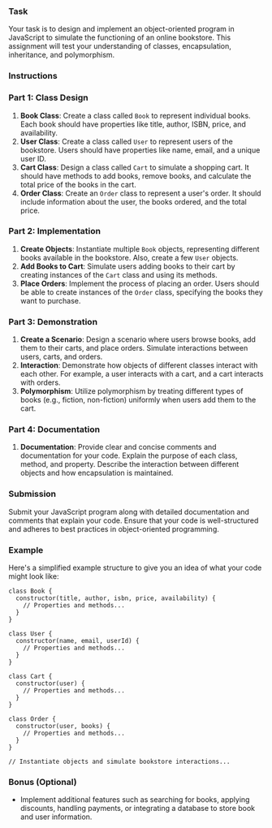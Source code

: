 ### Task

Your task is to design and implement an object-oriented program in JavaScript to simulate the functioning of an online bookstore. This assignment will test your understanding of classes, encapsulation, inheritance, and polymorphism.

### Instructions

### Part 1: Class Design

1. **Book Class**: Create a class called `Book` to represent individual books. Each book should have properties like title, author, ISBN, price, and availability.
2. **User Class**: Create a class called `User` to represent users of the bookstore. Users should have properties like name, email, and a unique user ID.
3. **Cart Class**: Design a class called `Cart` to simulate a shopping cart. It should have methods to add books, remove books, and calculate the total price of the books in the cart.
4. **Order Class**: Create an `Order` class to represent a user's order. It should include information about the user, the books ordered, and the total price.

### Part 2: Implementation

1. **Create Objects**: Instantiate multiple `Book` objects, representing different books available in the bookstore. Also, create a few `User` objects.
2. **Add Books to Cart**: Simulate users adding books to their cart by creating instances of the `Cart` class and using its methods.
3. **Place Orders**: Implement the process of placing an order. Users should be able to create instances of the `Order` class, specifying the books they want to purchase.

### Part 3: Demonstration

1. **Create a Scenario**: Design a scenario where users browse books, add them to their carts, and place orders. Simulate interactions between users, carts, and orders.
2. **Interaction**: Demonstrate how objects of different classes interact with each other. For example, a user interacts with a cart, and a cart interacts with orders.
3. **Polymorphism**: Utilize polymorphism by treating different types of books (e.g., fiction, non-fiction) uniformly when users add them to the cart.

### Part 4: Documentation

1. **Documentation**: Provide clear and concise comments and documentation for your code. Explain the purpose of each class, method, and property. Describe the interaction between different objects and how encapsulation is maintained.

### Submission

Submit your JavaScript program along with detailed documentation and comments that explain your code. Ensure that your code is well-structured and adheres to best practices in object-oriented programming.

### Example

Here's a simplified example structure to give you an idea of what your code might look like:
```
class Book {
  constructor(title, author, isbn, price, availability) {
    // Properties and methods...
  }
}

class User {
  constructor(name, email, userId) {
    // Properties and methods...
  }
}

class Cart {
  constructor(user) {
    // Properties and methods...
  }
}

class Order {
  constructor(user, books) {
    // Properties and methods...
  }
}

// Instantiate objects and simulate bookstore interactions...
```

### Bonus (Optional)

- Implement additional features such as searching for books, applying discounts, handling payments, or integrating a database to store book and user information.